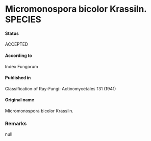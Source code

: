 Micromonospora bicolor Krassiln. SPECIES
=======

#### Status
ACCEPTED

#### According to
Index Fungorum

#### Published in
Classification of Ray-Fungi: Actinomycetales 131 (1941)

#### Original name
Micromonospora bicolor Krassiln.

### Remarks
null